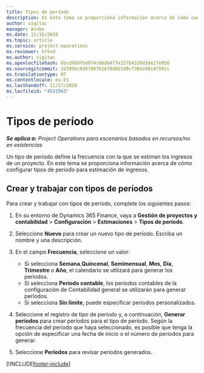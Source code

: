 ```yaml
---
title: Tipos de período
description: En este tema se proporciona información acerca de cómo configurar tipos de período para estimación de ingresos.
author: sigitac
manager: Annbe
ms.date: 11/16/2020
ms.topic: article
ms.service: project-operations
ms.reviewer: kfend
ms.author: sigitac
ms.openlocfilehash: 6bcd988fbd074c66d64f7e327b4329d3de27e950
ms.sourcegitcommit: 2d399bc9d07807626f0d6b2d0cf304240c47591c
ms.translationtype: HT
ms.contentlocale: es-ES
ms.lasthandoff: 11/17/2020
ms.locfileid: "4531563"
---
```

# <a name="period-types"></a>Tipos de período

_**Se aplica a:** Project Operations para escenarios basados en recursos/no en existencias_

Un tipo de período define la frecuencia con la que se estiman los ingresos de un proyecto. En este tema se proporciona información acerca de cómo configurar tipos de período para estimación de ingresos. 

## <a name="create-and-work-with-period-types"></a>Crear y trabajar con tipos de períodos
Para crear y trabajar con tipos de período, complete los siguientes pasos:

1. En su entorno de Dynamics 365 Finance, vaya a **Gestión de proyectos y contabilidad** > **Configuración** > **Estimaciones** > **Tipos de período**.
2. Seleccione **Nuevo** para crear un nuevo tipo de período. Escriba un nombre y una descripción.
3. En el campo **Frecuencia**, seleccione un valor:

    - Si selecciona **Semana**,**Quincenal**, **Semimensual**, **Mes**, **Día**, **Trimestre** o **Año**, el calendario se utilizará para generar los períodos. 
    - Si selecciona **Período contable**, los períodos contables de la configuración de Contabilidad general se utilizarán para generar períodos.
    - Si selecciona **Sin límite**, puede especificar períodos personalizados.
4. Seleccione el registro de tipo de período y, a continuación, **Generar períodos** para crear períodos para el tipo de período. Según la frecuencia del período que haya seleccionado, es posible que tenga la opción de especificar una fecha de inicio o el número de períodos para generar.
5. Seleccione **Períodos** para revisar periodos generados.



[!INCLUDE[footer-include](../includes/footer-banner.md)]
